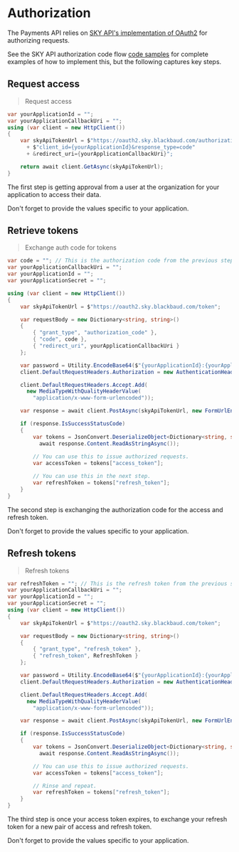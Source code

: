 
# Authorization

The Payments API relies on [SKY API's implementation of OAuth2](https://developer.blackbaud.com/skyapi/docs/authorization/auth-code-flow) for authorizing requests. 

See the SKY API authorization code flow [code samples](https://developer.blackbaud.com/skyapi/docs/authorization/auth-code-flow/code-samples) for complete examples of how to implement this, but the following captures key steps.


## Request access

> Request access

```csharp
var yourApplicationId = "";
var yourApplicationCallbackUri = "";
using (var client = new HttpClient())
{
    var skyApiTokenUrl = $"https://oauth2.sky.blackbaud.com/authorization?" 
      + $"client_id={yourApplicationId}&response_type=code"
      + &redirect_uri={yourApplicationCallbackUri}";

    return await client.GetAsync(skyApiTokenUrl);
}
```

The first step is getting approval from a user at the organization for your application to access their data.

<aside class="notice">Don't forget to provide the values specific to your application.</aside>

## Retrieve tokens

> Exchange auth code for tokens

```csharp
var code = ""; // This is the authorization code from the previous step
var yourApplicationCallbackUri = "";
var yourApplicationId = "";
var yourApplicationSecret = "";

using (var client = new HttpClient())
{
    var skyApiTokenUrl = $"https://oauth2.sky.blackbaud.com/token";

    var requestBody = new Dictionary<string, string>()
    {
        { "grant_type", "authorization_code" },
        { "code", code },
        { "redirect_uri", yourApplicationCallbackUri }
    };

    var password = Utility.EncodeBase64($"{yourApplicationId}:{yourApplicationSecret}");
    client.DefaultRequestHeaders.Authorization = new AuthenticationHeaderValue("Basic", password);

    client.DefaultRequestHeaders.Accept.Add(
      new MediaTypeWithQualityHeaderValue(
        "application/x-www-form-urlencoded"));

    var response = await client.PostAsync(skyApiTokenUrl, new FormUrlEncodedContent(requestBody));

    if (response.IsSuccessStatusCode)
    {
        var tokens = JsonConvert.DeserializeObject<Dictionary<string, string>>(
          await response.Content.ReadAsStringAsync());
        
        // You can use this to issue authorized requests.
        var accessToken = tokens["access_token"];

        // You can use this in the next step.
        var refreshToken = tokens["refresh_token"];
    }
}
```

The second step is exchanging the authorization code for the access and refresh token.

<aside class="notice">Don't forget to provide the values specific to your application.</aside>

## Refresh tokens

> Refresh tokens

```csharp
var refreshToken = ""; // This is the refresh token from the previous step
var yourApplicationCallbackUri = "";
var yourApplicationId = "";
var yourApplicationSecret = "";
using (var client = new HttpClient())
{
    var skyApiTokenUrl = $"https://oauth2.sky.blackbaud.com/token";

    var requestBody = new Dictionary<string, string>()
    {
        { "grant_type", "refresh_token" },
        { "refresh_token", RefreshToken }
    };

    var password = Utility.EncodeBase64($"{yourApplicationId}:{yourApplicationSecret}");
    client.DefaultRequestHeaders.Authorization = new AuthenticationHeaderValue("Basic", password);

    client.DefaultRequestHeaders.Accept.Add(
      new MediaTypeWithQualityHeaderValue(
        "application/x-www-form-urlencoded"));

    var response = await client.PostAsync(skyApiTokenUrl, new FormUrlEncodedContent(requestBody));

    if (response.IsSuccessStatusCode)
    {
        var tokens = JsonConvert.DeserializeObject<Dictionary<string, string>>(
          await response.Content.ReadAsStringAsync());

        // You can use this to issue authorized requests.
        var accessToken = tokens["access_token"];

        // Rinse and repeat.
        var refreshToken = tokens["refresh_token"];
    }
}
```

The third step is once your access token expires, to exchange your refresh token for a new pair of access and refresh token.

<aside class="notice">Don't forget to provide the values specific to your application.</aside>
